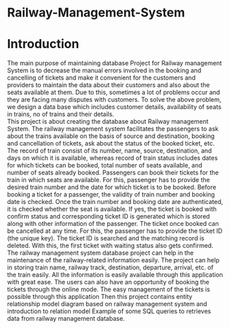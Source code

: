 # Railway-Management-System
# Introduction 
The main purpose of maintaining database Project for Railway management System is to decrease the manual errors involved in the booking and cancelling of tickets and make it convenient for the customers and providers to maintain the data about their customers and also about the seats available at them. Due to this, sometimes a lot of problems occur and they are facing many disputes with customers. To solve the above problem, we design a data base which includes customer details, availability of seats in trains, no of trains and their details.  
This project is about creating the database about Railway management System. The railway management system facilitates the passengers to ask about the trains available on the basis of source and destination, booking and cancellation of tickets, ask about the status of the booked ticket, etc. The record of train consist of its number, name, source, destination, and days on which it is available, whereas record of train status includes dates for which tickets can be booked, total number of seats available, and number of seats already booked. Passengers can book their tickets for the train in which seats are available. For this, passenger has to provide the desired train number and the date for which ticket is to be booked. Before booking a ticket for a passenger, the validity of train number and booking date is checked. Once the train number and booking date are authenticated, it is checked whether the seat is available. If yes, the ticket is booked with confirm status and corresponding ticket ID is generated which is stored along with other information of the passenger. The ticket once booked can be cancelled at any time. For this, the passenger has to provide the ticket ID (the unique key). The ticket ID is searched and the matching record is deleted. With this, the first ticket with waiting status also gets confirmed. The railway management system database project can help in the maintenance of the railway-related information easily. The project can help in storing train name, railway track, destination, departure, arrival, etc. of the train easily. All the information is easily available through this application with great ease. The users can also have an opportunity of booking the tickets through the online mode. The easy management of the tickets is possible through this application 
Then this project contains entity relationship model diagram based on railway management system and introduction to relation model Example of some SQL queries to retrieves data from railway management database.
